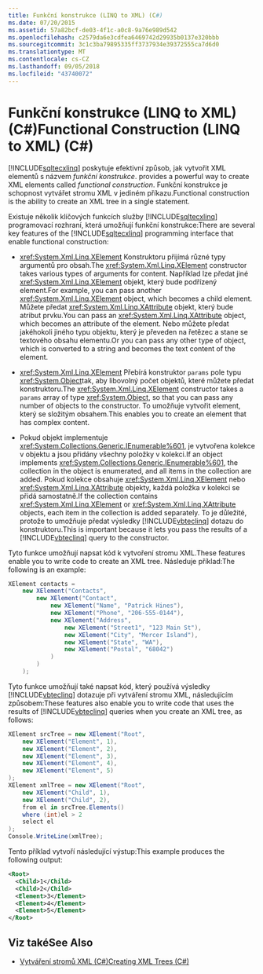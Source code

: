 ```yaml
---
title: Funkční konstrukce (LINQ to XML) (C#)
ms.date: 07/20/2015
ms.assetid: 57a82bcf-de03-4f1c-a0c8-9a76e989d542
ms.openlocfilehash: c2579da6e3cdfea6469742d29935b0137e320bbb
ms.sourcegitcommit: 3c1c3ba79895335ff3737934e39372555ca7d6d0
ms.translationtype: MT
ms.contentlocale: cs-CZ
ms.lasthandoff: 09/05/2018
ms.locfileid: "43740072"
---
```

# <a name="functional-construction-linq-to-xml-c"></a><span data-ttu-id="94369-102">Funkční konstrukce (LINQ to XML) (C#)</span><span class="sxs-lookup"><span data-stu-id="94369-102">Functional Construction (LINQ to XML) (C#)</span></span>
[!INCLUDE[sqltecxlinq](~/includes/sqltecxlinq-md.md)]<span data-ttu-id="94369-103"> poskytuje efektivní způsob, jak vytvořit XML elementů s názvem *funkční konstrukce*.</span><span class="sxs-lookup"><span data-stu-id="94369-103"> provides a powerful way to create XML elements called *functional construction*.</span></span> <span data-ttu-id="94369-104">Funkční konstrukce je schopnost vytvářet stromu XML v jediném příkazu.</span><span class="sxs-lookup"><span data-stu-id="94369-104">Functional construction is the ability to create an XML tree in a single statement.</span></span>  
  
 <span data-ttu-id="94369-105">Existuje několik klíčových funkcích služby [!INCLUDE[sqltecxlinq](~/includes/sqltecxlinq-md.md)] programovací rozhraní, která umožňují funkční konstrukce:</span><span class="sxs-lookup"><span data-stu-id="94369-105">There are several key features of the [!INCLUDE[sqltecxlinq](~/includes/sqltecxlinq-md.md)] programming interface that enable functional construction:</span></span>  
  
-   <span data-ttu-id="94369-106"><xref:System.Xml.Linq.XElement> Konstruktoru přijímá různé typy argumentů pro obsah.</span><span class="sxs-lookup"><span data-stu-id="94369-106">The <xref:System.Xml.Linq.XElement> constructor takes various types of arguments for content.</span></span> <span data-ttu-id="94369-107">Například lze předat jiné <xref:System.Xml.Linq.XElement> objekt, který bude podřízený element.</span><span class="sxs-lookup"><span data-stu-id="94369-107">For example, you can pass another <xref:System.Xml.Linq.XElement> object, which becomes a child element.</span></span> <span data-ttu-id="94369-108">Můžete předat <xref:System.Xml.Linq.XAttribute> objekt, který bude atribut prvku.</span><span class="sxs-lookup"><span data-stu-id="94369-108">You can pass an <xref:System.Xml.Linq.XAttribute> object, which becomes an attribute of the element.</span></span> <span data-ttu-id="94369-109">Nebo můžete předat jakéhokoli jiného typu objektu, který je převeden na řetězec a stane se textového obsahu elementu.</span><span class="sxs-lookup"><span data-stu-id="94369-109">Or you can pass any other type of object, which is converted to a string and becomes the text content of the element.</span></span>  
  
-   <span data-ttu-id="94369-110"><xref:System.Xml.Linq.XElement> Přebírá konstruktor `params` pole typu <xref:System.Object>tak, aby libovolný počet objektů, které můžete předat konstruktoru.</span><span class="sxs-lookup"><span data-stu-id="94369-110">The <xref:System.Xml.Linq.XElement> constructor takes a `params` array of type <xref:System.Object>, so that you can pass any number of objects to the constructor.</span></span> <span data-ttu-id="94369-111">To umožňuje vytvořit element, který se složitým obsahem.</span><span class="sxs-lookup"><span data-stu-id="94369-111">This enables you to create an element that has complex content.</span></span>  
  
-   <span data-ttu-id="94369-112">Pokud objekt implementuje <xref:System.Collections.Generic.IEnumerable%601>, je vytvořena kolekce v objektu a jsou přidány všechny položky v kolekci.</span><span class="sxs-lookup"><span data-stu-id="94369-112">If an object implements <xref:System.Collections.Generic.IEnumerable%601>, the collection in the object is enumerated, and all items in the collection are added.</span></span> <span data-ttu-id="94369-113">Pokud kolekce obsahuje <xref:System.Xml.Linq.XElement> nebo <xref:System.Xml.Linq.XAttribute> objekty, každá položka v kolekci se přidá samostatně.</span><span class="sxs-lookup"><span data-stu-id="94369-113">If the collection contains <xref:System.Xml.Linq.XElement> or <xref:System.Xml.Linq.XAttribute> objects, each item in the collection is added separately.</span></span> <span data-ttu-id="94369-114">To je důležité, protože to umožňuje předat výsledky [!INCLUDE[vbteclinq](~/includes/vbteclinq-md.md)] dotazu do konstruktoru.</span><span class="sxs-lookup"><span data-stu-id="94369-114">This is important because it lets you pass the results of a [!INCLUDE[vbteclinq](~/includes/vbteclinq-md.md)] query to the constructor.</span></span>  
  
 <span data-ttu-id="94369-115">Tyto funkce umožňují napsat kód k vytvoření stromu XML.</span><span class="sxs-lookup"><span data-stu-id="94369-115">These features enable you to write code to create an XML tree.</span></span> <span data-ttu-id="94369-116">Následuje příklad:</span><span class="sxs-lookup"><span data-stu-id="94369-116">The following is an example:</span></span>  
  
```csharp  
XElement contacts =  
    new XElement("Contacts",  
        new XElement("Contact",  
            new XElement("Name", "Patrick Hines"),  
            new XElement("Phone", "206-555-0144"),  
            new XElement("Address",  
                new XElement("Street1", "123 Main St"),  
                new XElement("City", "Mercer Island"),  
                new XElement("State", "WA"),  
                new XElement("Postal", "68042")  
            )  
        )  
    );  
```  
  
 <span data-ttu-id="94369-117">Tyto funkce umožňují také napsat kód, který používá výsledky [!INCLUDE[vbteclinq](~/includes/vbteclinq-md.md)] dotazuje při vytváření stromu XML, následujícím způsobem:</span><span class="sxs-lookup"><span data-stu-id="94369-117">These features also enable you to write code that uses the results of [!INCLUDE[vbteclinq](~/includes/vbteclinq-md.md)] queries when you create an XML tree, as follows:</span></span>  
  
```csharp  
XElement srcTree = new XElement("Root",  
    new XElement("Element", 1),  
    new XElement("Element", 2),  
    new XElement("Element", 3),  
    new XElement("Element", 4),  
    new XElement("Element", 5)  
);  
XElement xmlTree = new XElement("Root",  
    new XElement("Child", 1),  
    new XElement("Child", 2),  
    from el in srcTree.Elements()  
    where (int)el > 2  
    select el  
);  
Console.WriteLine(xmlTree);  
```  
  
 <span data-ttu-id="94369-118">Tento příklad vytvoří následující výstup:</span><span class="sxs-lookup"><span data-stu-id="94369-118">This example produces the following output:</span></span>  
  
```xml  
<Root>  
  <Child>1</Child>  
  <Child>2</Child>  
  <Element>3</Element>  
  <Element>4</Element>  
  <Element>5</Element>  
</Root>  
```  
  
## <a name="see-also"></a><span data-ttu-id="94369-119">Viz také</span><span class="sxs-lookup"><span data-stu-id="94369-119">See Also</span></span>

- [<span data-ttu-id="94369-120">Vytváření stromů XML (C#)</span><span class="sxs-lookup"><span data-stu-id="94369-120">Creating XML Trees (C#)</span></span>](../../../../csharp/programming-guide/concepts/linq/creating-xml-trees.md)
